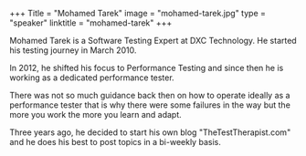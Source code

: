 +++
Title = "Mohamed Tarek" 
image = "mohamed-tarek.jpg" 
type = "speaker" 
linktitle = "mohamed-tarek" 
+++

Mohamed Tarek is a  Software Testing Expert at DXC Technology.  He started his testing journey in March 2010. 

In 2012, he shifted his focus to Performance Testing and since then he is working as a dedicated performance tester.

There was not so much guidance back then on how to operate ideally as a performance tester that is why there were some failures in the way but the more you work the more you learn and adapt.  

Three years ago, he decided to start his own blog "TheTestTherapist.com" and he does his best to post topics in a bi-weekly basis.
